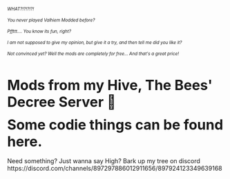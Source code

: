 <font size="-2"><i>
WHAT?!?!?!?!<p>
You never played Valhiem Modded before? <p>
Pffttt.... You know its fun, right?<p>
I am not supposed to give my opinion, but give it a try, and then tell me did you like it?<p>
 Not convinced yet? Well the mods are completely for free... And that's a great price!<p>
</i></font>
<br>
<br>
<font size="+3"><b>
Mods from my Hive, The Bees' Decree Server :bee:
<p>
Some codie things can be found here.
</font></b>
<br>
<br>
Need something? Just wanna say High? Bark up my tree on discord https://discord.com/channels/897297886012911656/897924123349639168
